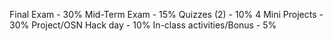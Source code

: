 Final Exam - 30%
Mid-Term Exam - 15%
Quizzes (2) - 10%
4 Mini Projects - 30%
Project/OSN Hack day - 10%
In-class activities/Bonus - 5%
